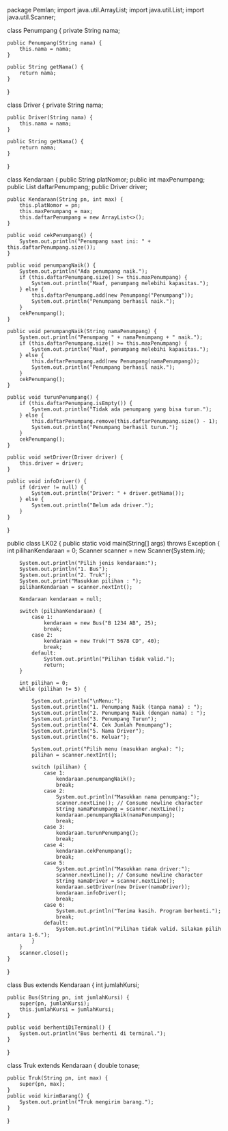 package Pemlan;
import java.util.ArrayList;
import java.util.List;
import java.util.Scanner;

class Penumpang {
    private String nama;

    public Penumpang(String nama) {
        this.nama = nama;
    }

    public String getNama() {
        return nama;
    }
}

class Driver {
    private String nama;

    public Driver(String nama) {
        this.nama = nama;
    }

    public String getNama() {
        return nama;
    }
}

class Kendaraan {
    public String platNomor;
    public int maxPenumpang;
    public List<Penumpang> daftarPenumpang;
    public Driver driver;

    public Kendaraan(String pn, int max) {
        this.platNomor = pn;
        this.maxPenumpang = max;
        this.daftarPenumpang = new ArrayList<>();
    }

    public void cekPenumpang() {
        System.out.println("Penumpang saat ini: " + this.daftarPenumpang.size());
    }

    public void penumpangNaik() {
        System.out.println("Ada penumpang naik.");
        if (this.daftarPenumpang.size() >= this.maxPenumpang) {
            System.out.println("Maaf, penumpang melebihi kapasitas.");
        } else {
            this.daftarPenumpang.add(new Penumpang("Penumpang"));
            System.out.println("Penumpang berhasil naik.");
        }
        cekPenumpang();
    }

    public void penumpangNaik(String namaPenumpang) {
        System.out.println("Penumpang " + namaPenumpang + " naik.");
        if (this.daftarPenumpang.size() >= this.maxPenumpang) {
            System.out.println("Maaf, penumpang melebihi kapasitas.");
        } else {
            this.daftarPenumpang.add(new Penumpang(namaPenumpang));
            System.out.println("Penumpang berhasil naik.");
        }
        cekPenumpang();
    }

    public void turunPenumpang() {
        if (this.daftarPenumpang.isEmpty()) {
            System.out.println("Tidak ada penumpang yang bisa turun.");
        } else {
            this.daftarPenumpang.remove(this.daftarPenumpang.size() - 1);
            System.out.println("Penumpang berhasil turun.");
        }
        cekPenumpang();
    }

    public void setDriver(Driver driver) {
        this.driver = driver;
    }

    public void infoDriver() {
        if (driver != null) {
            System.out.println("Driver: " + driver.getNama());
        } else {
            System.out.println("Belum ada driver.");
        }
    }
}

public class LK02 {
    public static void main(String[] args) throws Exception {
        int pilihanKendaraan = 0;
        Scanner scanner = new Scanner(System.in);

        System.out.println("Pilih jenis kendaraan:");
        System.out.println("1. Bus");
        System.out.println("2. Truk");
        System.out.print("Masukkan pilihan : ");
        pilihanKendaraan = scanner.nextInt();

        Kendaraan kendaraan = null;

        switch (pilihanKendaraan) {
            case 1:
                kendaraan = new Bus("B 1234 AB", 25);
                break;
            case 2:
                kendaraan = new Truk("T 5678 CD", 40);
                break;
            default:
                System.out.println("Pilihan tidak valid.");
                return;
        }

        int pilihan = 0;
        while (pilihan != 5) {

            System.out.println("\nMenu:");
            System.out.println("1. Penumpang Naik (tanpa nama) : ");
            System.out.println("2. Penumpang Naik (dengan nama) : ");
            System.out.println("3. Penumpang Turun");
            System.out.println("4. Cek Jumlah Penumpang");
            System.out.println("5. Nama Driver");
            System.out.println("6. Keluar");

            System.out.print("Pilih menu (masukkan angka): ");
            pilihan = scanner.nextInt();

            switch (pilihan) {
                case 1:
                    kendaraan.penumpangNaik();
                    break;
                case 2:
                    System.out.println("Masukkan nama penumpang:");
                    scanner.nextLine(); // Consume newline character
                    String namaPenumpang = scanner.nextLine();
                    kendaraan.penumpangNaik(namaPenumpang);
                    break;
                case 3:
                    kendaraan.turunPenumpang();
                    break;
                case 4:
                    kendaraan.cekPenumpang();
                    break;
                case 5:
                    System.out.println("Masukkan nama driver:");
                    scanner.nextLine(); // Consume newline character
                    String namaDriver = scanner.nextLine();
                    kendaraan.setDriver(new Driver(namaDriver));
                    kendaraan.infoDriver();
                    break;
                case 6:
                    System.out.println("Terima kasih. Program berhenti.");
                    break;
                default:
                    System.out.println("Pilihan tidak valid. Silakan pilih antara 1-6.");
            }
        }
        scanner.close();
    }
}

class Bus extends Kendaraan {
    int jumlahKursi;

    public Bus(String pn, int jumlahKursi) {
        super(pn, jumlahKursi);
        this.jumlahKursi = jumlahKursi;
    }

    public void berhentiDiTerminal() {
        System.out.println("Bus berhenti di terminal.");
    }
}

class Truk extends Kendaraan {
    double tonase;

    public Truk(String pn, int max) {
        super(pn, max);
    }
    public void kirimBarang() {
        System.out.println("Truk mengirim barang.");
    }
}
